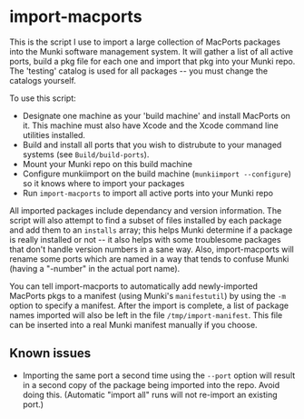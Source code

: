 import-macports
========

This is the script I use to import a large collection of MacPorts packages into the Munki software management system. It will gather a list of all active ports, build a pkg file for each one and import that pkg into your Munki repo. The 'testing' catalog is used for all packages -- you must change the catalogs yourself.

To use this script:

 * Designate one machine as your 'build machine' and install MacPorts on it. This machine must also have Xcode and the Xcode command line utilities installed.
 * Build and install all ports that you wish to distrubute to your managed systems (see `Build/build-ports`).
 * Mount your Munki repo on this build machine
 * Configure munkiimport on the build machine (`munkiimport --configure`) so it knows where to import your packages
 * Run `import-macports` to import all active ports into your Munki repo

All imported packages include dependancy and version information. The script will also attempt to find a subset of files installed by each package and add them to an `installs` array; this helps Munki determine if a package is really installed or not -- it also helps with some troublesome packages that don't handle version numbers in a sane way. Also, import-macports will rename some ports which are named in a way that tends to confuse Munki (having a "-number" in the actual port name).

You can tell import-macports to automatically add newly-imported MacPorts pkgs to a manifest (using Munki's `manifestutil`) by using the `-m` option to specify a manifest. After the import is complete, a list of package names imported will also be left in the file `/tmp/import-manifest`. This file can be inserted into a real Munki manifest manually if you choose.

## Known issues

 * Importing the same port a second time using the `--port` option will result in a second copy of the package being imported into the repo. Avoid doing this. (Automatic "import all" runs will not re-import an existing port.)
